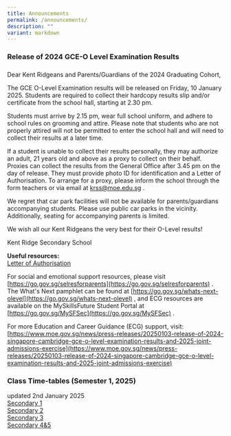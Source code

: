 ```yaml
---
title: Announcements
permalink: /announcements/
description: ""
variant: markdown
---
```

### Release of 2024 GCE-O Level Examination Results
###
      
Dear Kent Ridgeans and Parents/Guardians of the 2024 Graduating Cohort,

The GCE O-Level Examination results will be released on Friday, 10 January 2025. Students are required to collect their hardcopy results slip and/or certificate from the school hall, starting at 2.30 pm.

Students must arrive by 2.15 pm, wear full school uniform, and adhere to school rules on grooming and attire. Please note that students who are not properly attired will not be permitted to enter the school hall and will need to collect their results at a later time.

If a student is unable to collect their results personally, they may authorize an adult, 21 years old and above as a proxy to collect on their behalf. Proxies can collect the results from the General Office after 3.45 pm on the day of release. They must provide photo ID for identification and a Letter of Authorisation. To arrange for a proxy, please inform the school through the form teachers or via email at [krss@moe.edu.sg](mailto:krss@moe.edu.sg) .

We regret that car park facilities will not be available for parents/guardians accompanying students. Please use public car parks in the vicinity. Additionally, seating for accompanying parents is limited.

We wish all our Kent Ridgeans the very best for their O-Level results!

Kent Ridge Secondary School

**Useful resources:**<br>
[Letter of Authorisation](/files/Letter_of_authorisation__collection_of_results_by_proxy____KRSS.pdf) 

For social and emotional support resources, please visit [https://go.gov.sg/selresforparents](https://go.gov.sg/selresforparents) . <br>The What's Next pamphlet can be found at [https://go.gov.sg/whats-next-olevel](https://go.gov.sg/whats-next-olevel) , and ECG resources are available on the MySkillsFuture Student Portal at [https://go.gov.sg/MySFSec](https://go.gov.sg/MySFSec) .

For more Education and Career Guidance (ECG) support, visit:
[https://www.moe.gov.sg/news/press-releases/20250103-release-of-2024-singapore-cambridge-gce-o-level-examination-results-and-2025-joint-admissions-exercise](https://www.moe.gov.sg/news/press-releases/20250103-release-of-2024-singapore-cambridge-gce-o-level-examination-results-and-2025-joint-admissions-exercise)



### Class Time-tables (Semester 1, 2025)
updated 2nd January 2025<br>
[Secondary 1](/files/2025_Sem_1_Class_Timetable_Sec_1_31_Dec.pdf)<br>
[Secondary 2](/files/2025_Sem_1_Class_Timetable_Sec_2_2_Jan.pdf)<br>
[Secondary 3](/files/2025_Sem_1_Class_Timetable_Sec_3_31_Dec.pdf)<br>
[Secondary 4&amp;5](/files/2025_Sem_1_Class_Timetable_Sec_4_5_31_Dec.pdf)